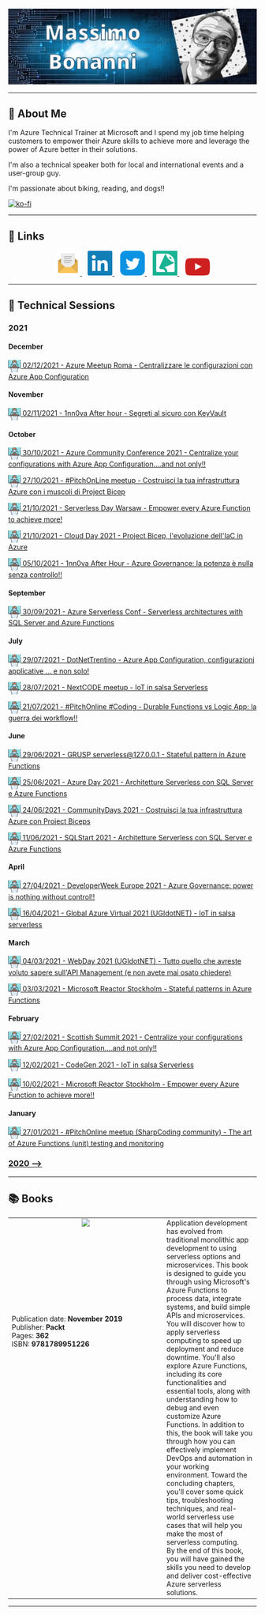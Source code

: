 ![](https://raw.githubusercontent.com/massimobonanni/massimobonanni/master/images/banner.jpg)

----
## 🚀 About Me

I'm Azure Technical Trainer at Microsoft and I spend my job time helping customers to empower their Azure skills to achieve more and leverage the power of Azure better in their solutions.

I'm also a technical speaker both for local and international events and a user-group guy.

I'm passionate about biking, reading, and dogs!!

[![ko-fi](https://ko-fi.com/img/githubbutton_sm.svg)](https://ko-fi.com/X8X65UAGO)

-----
## 🔗 Links
<p align="center">
    <a href="mailto:massimo.bonanni@tiscali.it">
        <img width="50" src="https://raw.githubusercontent.com/massimobonanni/massimobonanni/master/images/mail.svg"/>
    </a>&nbsp;&nbsp;
    <a href="https://www.linkedin.com/in/massimobonanni/">
        <img width="50" src="https://raw.githubusercontent.com/massimobonanni/massimobonanni/master/images/linkedin.svg">
    </a>&nbsp;&nbsp;
    <a href="https://twitter.com/massimobonanni">
        <img width="50" src="https://raw.githubusercontent.com/massimobonanni/massimobonanni/master/images/twitter.svg">
    </a>&nbsp;&nbsp;
    <a href="https://sessionize.com/massimobonanni/">
        <img width="50" src="https://raw.githubusercontent.com/massimobonanni/massimobonanni/master/images/sessionize.png">
    </a>&nbsp;&nbsp;
        <a href="https://www.youtube.com/playlist?list=PL4S9boN4bjxktXfi0xhFfkcKn0fMfrHyq">
        <img width="50" src="https://raw.githubusercontent.com/massimobonanni/massimobonanni/master/images/youtube.svg">
    </a>
</p>

-----

## :speech_balloon: Technical Sessions

### 2021
#### December
<p>
<a href="https://github.com/massimobonanni/massimobonanni/blob/master/technicalsessions/20211202.md"> <img width="25" src="https://raw.githubusercontent.com/massimobonanni/massimobonanni/master/images/technicalsessions.svg" style="vertical-align:middle"/> 02/12/2021 - Azure Meetup Roma - Centralizzare le configurazioni con Azure App Configuration</a>
</p>

#### November
<p>
<a href="https://github.com/massimobonanni/massimobonanni/blob/master/technicalsessions/20211102.md"> <img width="25" src="https://raw.githubusercontent.com/massimobonanni/massimobonanni/master/images/technicalsessions.svg" style="vertical-align:middle"/> 02/11/2021 - 1nn0va After hour - Segreti al sicuro con KeyVault</a>
</p>

#### October
<p>
<a href="https://github.com/massimobonanni/massimobonanni/blob/master/technicalsessions/20211030.md"> <img width="25" src="https://raw.githubusercontent.com/massimobonanni/massimobonanni/master/images/technicalsessions.svg" style="vertical-align:middle"/> 30/10/2021 - Azure Community Conference 2021 - Centralize your configurations with Azure App Configuration....and not only!!</a>
</p>

<p>
<a href="https://github.com/massimobonanni/massimobonanni/blob/master/technicalsessions/20211027.md"> <img width="25" src="https://raw.githubusercontent.com/massimobonanni/massimobonanni/master/images/technicalsessions.svg" style="vertical-align:middle"/> 27/10/2021 - #PitchOnLine meetup - Costruisci la tua infrastruttura Azure con i muscoli di Project Bicep</a>
</p>

<p>
<a href="https://github.com/massimobonanni/massimobonanni/blob/master/technicalsessions/20211021-2.md"> <img width="25" src="https://raw.githubusercontent.com/massimobonanni/massimobonanni/master/images/technicalsessions.svg" style="vertical-align:middle"/> 21/10/2021 - Serverless Day Warsaw - Empower every Azure  Function to achieve more!</a>
</p>

<p>
<a href="https://github.com/massimobonanni/massimobonanni/blob/master/technicalsessions/20211021-1.md"> <img width="25" src="https://raw.githubusercontent.com/massimobonanni/massimobonanni/master/images/technicalsessions.svg" style="vertical-align:middle"/> 21/10/2021 - Cloud Day 2021 - Project Bicep, l'evoluzione dell'IaC in Azure</a>
</p>

<p>
<a href="https://github.com/massimobonanni/massimobonanni/blob/master/technicalsessions/20211005.md"> <img width="25" src="https://raw.githubusercontent.com/massimobonanni/massimobonanni/master/images/technicalsessions.svg" style="vertical-align:middle"/> 05/10/2021 - 1nn0va After Hour - Azure Governance: la potenza è nulla senza controllo!!</a>
</p>

#### September
<p>
<a href="https://github.com/massimobonanni/massimobonanni/blob/master/technicalsessions/20210930.md"> <img width="25" src="https://raw.githubusercontent.com/massimobonanni/massimobonanni/master/images/technicalsessions.svg" style="vertical-align:middle"/> 30/09/2021 - Azure Serverless Conf - Serverless architectures with SQL Server and Azure Functions</a>
</p>

#### July
<p>
<a href="https://github.com/massimobonanni/massimobonanni/blob/master/technicalsessions/20210729.md"> <img width="25" src="https://raw.githubusercontent.com/massimobonanni/massimobonanni/master/images/technicalsessions.svg" style="vertical-align:middle"/> 29/07/2021 - DotNetTrentino - Azure App Configuration, configurazioni applicative ... e non solo!</a>
</p>

<p>
<a href="https://github.com/massimobonanni/massimobonanni/blob/master/technicalsessions/20210728.md"> <img width="25" src="https://raw.githubusercontent.com/massimobonanni/massimobonanni/master/images/technicalsessions.svg" style="vertical-align:middle"/> 28/07/2021 - NextCODE meetup - IoT in salsa Serverless</a>
</p>

<p>
<a href="https://github.com/massimobonanni/massimobonanni/blob/master/technicalsessions/20210721.md"> <img width="25" src="https://raw.githubusercontent.com/massimobonanni/massimobonanni/master/images/technicalsessions.svg" style="vertical-align:middle"/> 21/07/2021 - #PitchOnline #Coding - Durable Functions vs Logic App: la guerra dei workflow!!</a>
</p>

#### June
<p>
<a href="https://github.com/massimobonanni/massimobonanni/blob/master/technicalsessions/20210629.md"> <img width="25" src="https://raw.githubusercontent.com/massimobonanni/massimobonanni/master/images/technicalsessions.svg" style="vertical-align:middle"/> 29/06/2021 - GRUSP serverless@127.0.0.1 - Stateful pattern in Azure Functions</a>
</p>

<p>
<a href="https://github.com/massimobonanni/massimobonanni/blob/master/technicalsessions/20210625.md"> <img width="25" src="https://raw.githubusercontent.com/massimobonanni/massimobonanni/master/images/technicalsessions.svg" style="vertical-align:middle"/> 25/06/2021 - Azure Day 2021 - Architetture Serverless con SQL Server e Azure Functions</a>
</p>

<p>
<a href="https://github.com/massimobonanni/massimobonanni/blob/master/technicalsessions/20210624.md"> <img width="25" src="https://raw.githubusercontent.com/massimobonanni/massimobonanni/master/images/technicalsessions.svg" style="vertical-align:middle"/> 24/06/2021 - CommunityDays 2021 - Costruisci la tua infrastruttura Azure con Project Biceps</a>
</p>

<p>
<a href="https://github.com/massimobonanni/massimobonanni/blob/master/technicalsessions/20210611.md"> <img width="25" src="https://raw.githubusercontent.com/massimobonanni/massimobonanni/master/images/technicalsessions.svg" style="vertical-align:middle"/> 11/06/2021 - SQLStart 2021 - Architetture Serverless con SQL Server e Azure Functions</a>
</p>

#### April
<p>
<a href="https://github.com/massimobonanni/massimobonanni/blob/master/technicalsessions/20210427.md"> <img width="25" src="https://raw.githubusercontent.com/massimobonanni/massimobonanni/master/images/technicalsessions.svg" style="vertical-align:middle"/> 27/04/2021 - DeveloperWeek Europe 2021 - Azure Governance: power is nothing without control!!</a>
</p>

<p>
<a href="https://github.com/massimobonanni/massimobonanni/blob/master/technicalsessions/20210416.md"> <img width="25" src="https://raw.githubusercontent.com/massimobonanni/massimobonanni/master/images/technicalsessions.svg" style="vertical-align:middle"/> 16/04/2021 - Global Azure Virtual 2021 (UGIdotNET) - IoT in salsa serverless</a>
</p>

#### March
<p>
<a href="https://github.com/massimobonanni/massimobonanni/blob/master/technicalsessions/20210304.md"> <img width="25" src="https://raw.githubusercontent.com/massimobonanni/massimobonanni/master/images/technicalsessions.svg" style="vertical-align:middle"/> 04/03/2021 - WebDay 2021 (UGIdotNET) - Tutto quello che avreste voluto sapere sull'API Management (e non avete mai osato chiedere)</a>
</p>

<p>
<a href="https://github.com/massimobonanni/massimobonanni/blob/master/technicalsessions/20210303.md"> <img width="25" src="https://raw.githubusercontent.com/massimobonanni/massimobonanni/master/images/technicalsessions.svg" style="vertical-align:middle"/> 03/03/2021 - Microsoft Reactor Stockholm - Stateful patterns in Azure Functions</a>
</p>

#### February
<p>
<a href="https://github.com/massimobonanni/massimobonanni/blob/master/technicalsessions/20210227.md"> <img width="25" src="https://raw.githubusercontent.com/massimobonanni/massimobonanni/master/images/technicalsessions.svg" style="vertical-align:middle"/> 27/02/2021 - Scottish Summit 2021 - Centralize your configurations with Azure App Configuration....and not only!!</a>
</p>

<p>
<a href="https://github.com/massimobonanni/massimobonanni/blob/master/technicalsessions/20210213.md"> <img width="25" src="https://raw.githubusercontent.com/massimobonanni/massimobonanni/master/images/technicalsessions.svg" style="vertical-align:middle"/> 12/02/2021 - CodeGen 2021 - IoT in salsa Serverless</a>
</p>

<p>
<a href="https://github.com/massimobonanni/massimobonanni/blob/master/technicalsessions/20210210.md"> <img width="25" src="https://raw.githubusercontent.com/massimobonanni/massimobonanni/master/images/technicalsessions.svg" style="vertical-align:middle"/> 10/02/2021 - Microsoft Reactor Stockholm - Empower every Azure Function to achieve more!!</a>
</p>

#### January
<p>
<a href="https://github.com/massimobonanni/massimobonanni/blob/master/technicalsessions/20210127.md"> <img width="25" src="https://raw.githubusercontent.com/massimobonanni/massimobonanni/master/images/technicalsessions.svg" style="vertical-align:middle"/> 27/01/2021 - #PitchOnline meetup (SharpCoding community) - The art of Azure Functions (unit) testing and monitoring</a>
</p>

### [2020 -->](TechicalSessions2020.md)

-----

## :books: Books

<table>
    <tr>
        <td width="300" align="center" valign="top">
            <a href="https://www.packtpub.com/product/mastering-azure-serverless-computing/9781789951226" target="_blank"><img  src="https://static.packt-cdn.com/products/9781789951226/cover/smaller"></a>
        </td>
        <td rowspan="2" valign="top">
            Application development has evolved from traditional monolithic app development to using serverless options and microservices. This book is designed to guide you through using Microsoft's Azure Functions to process data, integrate systems, and build simple APIs and microservices.
            <br/>
            You will discover how to apply serverless computing to speed up deployment and reduce downtime. You'll also explore Azure Functions, including its core functionalities and essential tools, along with understanding how to debug and even customize Azure Functions. In addition to this, the book will take you through how you can effectively implement DevOps and automation in your working environment. Toward the concluding chapters, you'll cover some quick tips, troubleshooting techniques, and real-world serverless use cases that will help you make the most of serverless computing.
            <br/>
            By the end of this book, you will have gained the skills you need to develop and deliver cost-effective Azure serverless solutions.
        </td>
    </tr>
    <tr>
        <td align="left" valign="top">
            Publication date: <b>November 2019</b>
            <br/>
            Publisher: <b>Packt</b>
            <br/>
            Pages: <b>362</b>
            <br/>
            ISBN: <b>9781789951226</b>
        </td>
    </tr>
</table>

-----